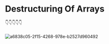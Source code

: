 
# Destructuring Of Arrays

👇👇👇👇👇
### 
![a6838c05-2f15-4268-978e-b2527d960492](https://github.com/habibhaseeb/Destructuring-of-array/assets/121166723/6b6b3ed5-00c8-4d94-aec2-3d878c087f5a)
